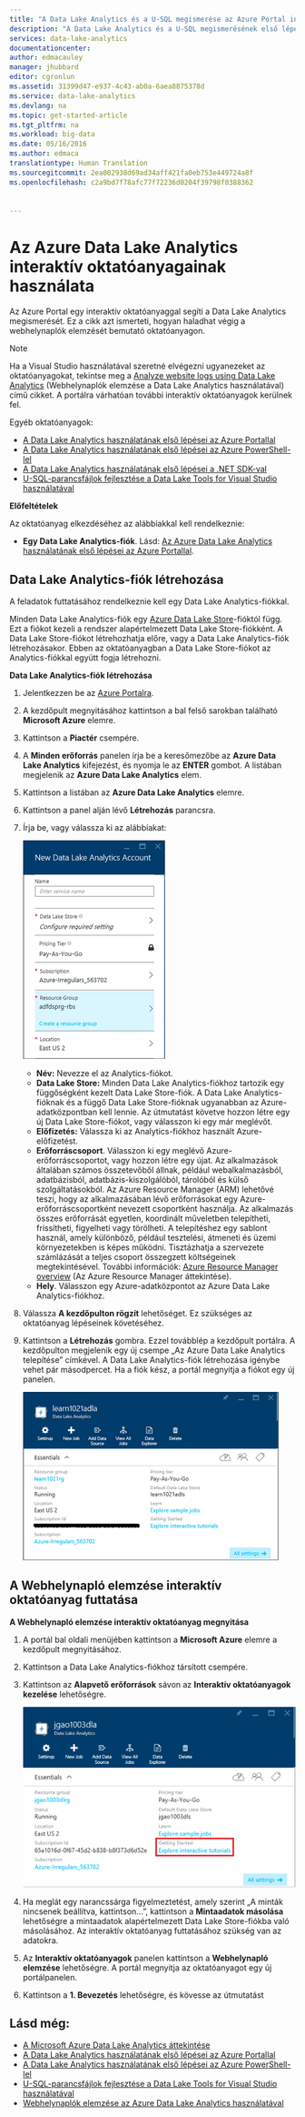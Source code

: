```yaml
---
title: "A Data Lake Analytics és a U-SQL megismerése az Azure Portal interaktív oktatóanyagaival | Microsoft Docs"
description: "A Data Lake Analytics és a U-SQL megismerésének első lépései. "
services: data-lake-analytics
documentationcenter: 
author: edmacauley
manager: jhubbard
editor: cgronlun
ms.assetid: 31399d47-e937-4c43-ab0a-6aea8875378d
ms.service: data-lake-analytics
ms.devlang: na
ms.topic: get-started-article
ms.tgt_pltfrm: na
ms.workload: big-data
ms.date: 05/16/2016
ms.author: edmaca
translationtype: Human Translation
ms.sourcegitcommit: 2ea002938d69ad34aff421fa0eb753e449724a8f
ms.openlocfilehash: c2a9bd7f78afc77f72236d0204f39798f0388362


---
```

# <a name="use-azure-data-lake-analytics-interactive-tutorials"></a>Az Azure Data Lake Analytics interaktív oktatóanyagainak használata
Az Azure Portal egy interaktív oktatóanyaggal segíti a Data Lake Analytics megismerését. Ez a cikk azt ismerteti, hogyan haladhat végig a webhelynaplók elemzését bemutató oktatóanyagon.

> [!NOTE]
> Ha a Visual Studio használatával szeretné elvégezni ugyanezeket az oktatóanyagokat, tekintse meg a [Analyze website logs using Data Lake Analytics](data-lake-analytics-analyze-weblogs.md) (Webhelynaplók elemzése a Data Lake Analytics használatával) című cikket.
> A portálra várhatóan további interaktív oktatóanyagok kerülnek fel.
> 
> 

Egyéb oktatóanyagok:

* [A Data Lake Analytics használatának első lépései az Azure Portallal](data-lake-analytics-get-started-portal.md)
* [A Data Lake Analytics használatának első lépései az Azure PowerShell-lel](data-lake-analytics-get-started-powershell.md)
* [A Data Lake Analytics használatának első lépései a .NET SDK-val](data-lake-analytics-get-started-net-sdk.md)
* [U-SQL-parancsfájlok fejlesztése a Data Lake Tools for Visual Studio használatával](data-lake-analytics-data-lake-tools-get-started.md) 

**Előfeltételek**

Az oktatóanyag elkezdéséhez az alábbiakkal kell rendelkeznie:

* **Egy Data Lake Analytics-fiók**.  Lásd: [Az Azure Data Lake Analytics használatának első lépései az Azure Portallal](data-lake-analytics-get-started-portal.md).

## <a name="create-data-lake-analytics-account"></a>Data Lake Analytics-fiók létrehozása
A feladatok futtatásához rendelkeznie kell egy Data Lake Analytics-fiókkal.

Minden Data Lake Analytics-fiók egy [Azure Data Lake Store](../data-lake-store/data-lake-store-overview.md)-fióktól függ.  Ezt a fiókot kezeli a rendszer alapértelmezett Data Lake Store-fiókként.  A Data Lake Store-fiókot létrehozhatja előre, vagy a Data Lake Analytics-fiók létrehozásakor. Ebben az oktatóanyagban a Data Lake Store-fiókot az Analytics-fiókkal együtt fogja létrehozni.

**Data Lake Analytics-fiók létrehozása**

1. Jelentkezzen be az [Azure Portalra](https://portal.azure.com/signin/index/?Microsoft_Azure_Kona=true&Microsoft_Azure_DataLake=true&hubsExtension_ItemHideKey=AzureDataLake_BigStorage%2cAzureKona_BigCompute).
2. A kezdőpult megnyitásához kattintson a bal felső sarokban található **Microsoft Azure** elemre.
3. Kattintson a **Piactér** csempére.  
4. A **Minden erőforrás** panelen írja be a keresőmezőbe az **Azure Data Lake Analytics** kifejezést, és nyomja le az **ENTER** gombot. A listában megjelenik az **Azure Data Lake Analytics** elem.
5. Kattintson a listában az **Azure Data Lake Analytics** elemre.
6. Kattintson a panel alján lévő **Létrehozás** parancsra.
7. Írja be, vagy válassza ki az alábbiakat:
   
    ![Azure Data Lake Analytics portál panel](./media/data-lake-analytics-get-started-portal/data-lake-analytics-portal-create-adla.png)
   
   * **Név:** Nevezze el az Analytics-fiókot.
   * **Data Lake Store:** Minden Data Lake Analytics-fiókhoz tartozik egy függőségként kezelt Data Lake Store-fiók. A Data Lake Analytics-fióknak és a függő Data Lake Store-fióknak ugyanabban az Azure-adatközpontban kell lennie. Az útmutatást követve hozzon létre egy új Data Lake Store-fiókot, vagy válasszon ki egy már meglévőt.
   * **Előfizetés:** Válassza ki az Analytics-fiókhoz használt Azure-előfizetést.
   * **Erőforráscsoport**. Válasszon ki egy meglévő Azure-erőforráscsoportot, vagy hozzon létre egy újat. Az alkalmazások általában számos összetevőből állnak, például webalkalmazásból, adatbázisból, adatbázis-kiszolgálóból, tárolóból és külső szolgáltatásokból. Az Azure Resource Manager (ARM) lehetővé teszi, hogy az alkalmazásában lévő erőforrásokat egy Azure-erőforráscsoportként nevezett csoportként használja. Az alkalmazás összes erőforrását egyetlen, koordinált műveletben telepítheti, frissítheti, figyelheti vagy törölheti. A telepítéshez egy sablont használ, amely különböző, például tesztelési, átmeneti és üzemi környezetekben is képes működni. Tisztázhatja a szervezete számlázását a teljes csoport összegzett költségeinek megtekintésével. További információk: [Azure Resource Manager overview](../azure-resource-manager/resource-group-overview.md) (Az Azure Resource Manager áttekintése). 
   * **Hely**. Válasszon egy Azure-adatközpontot az Azure Data Lake Analytics-fiókhoz. 
8. Válassza **A kezdőpulton rögzít** lehetőséget. Ez szükséges az oktatóanyag lépéseinek követéséhez.
9. Kattintson a **Létrehozás** gombra. Ezzel továbblép a kezdőpult portálra. A kezdőpulton megjelenik egy új csempe „Az Azure Data Lake Analytics telepítése” címkével. A Data Lake Analytics-fiók létrehozása igénybe vehet pár másodpercet. Ha a fiók kész, a portál megnyitja a fiókot egy új panelen.
   
    ![Azure Data Lake Analytics portál panel](./media/data-lake-analytics-get-started-portal/data-lake-analytics-portal-blade.png)

## <a name="run-website-log-analysis-interactive-tutorial"></a>A Webhelynapló elemzése interaktív oktatóanyag futtatása
**A Webhelynapló elemzése interaktív oktatóanyag megnyitása**

1. A portál bal oldali menüjében kattintson a **Microsoft Azure** elemre a kezdőpult megnyitásához.
2. Kattintson a Data Lake Analytics-fiókhoz társított csempére.
3. Kattintson az **Alapvető erőforrások** sávon az **Interaktív oktatóanyagok kezelése** lehetőségre.
   
    ![A Data Lake Analytics interaktív oktatóanyagok használata](./media/data-lake-analytics-use-interactive-tutorials/data-lake-analytics-explore-interactive-tutorials.png)
4. Ha meglát egy narancssárga figyelmeztetést, amely szerint „A minták nincsenek beállítva, kattintson...”, kattintson a **Mintaadatok másolása** lehetőségre a mintaadatok alapértelmezett Data Lake Store-fiókba való másolásához. Az interaktív oktatóanyag futtatásához szükség van az adatokra.
5. Az **Interaktív oktatóanyagok** panelen kattintson a **Webhelynapló elemzése** lehetőségre. A portál megnyitja az oktatóanyagot egy új portálpanelen.
6. Kattintson a **1. Bevezetés** lehetőségre, és kövesse az útmutatást

## <a name="see-also"></a>Lásd még:
* [A Microsoft Azure Data Lake Analytics áttekintése](data-lake-analytics-overview.md)
* [A Data Lake Analytics használatának első lépései az Azure Portallal](data-lake-analytics-get-started-portal.md)
* [A Data Lake Analytics használatának első lépései az Azure PowerShell-lel](data-lake-analytics-get-started-powershell.md)
* [U-SQL-parancsfájlok fejlesztése a Data Lake Tools for Visual Studio használatával](data-lake-analytics-data-lake-tools-get-started.md)
* [Webhelynaplók elemzése az Azure Data Lake Analytics használatával](data-lake-analytics-analyze-weblogs.md)




<!--HONumber=Nov16_HO2-->


